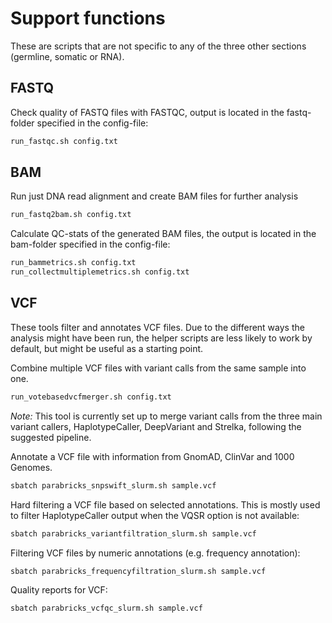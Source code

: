 # Support functions

These are scripts that are not specific to any of the three other sections (germline, somatic or RNA).

## FASTQ

Check quality of FASTQ files with FASTQC, output is located in the fastq-folder specified in the config-file:
```bash
run_fastqc.sh config.txt
```

## BAM

Run just DNA read alignment and create BAM files for further analysis
```bash
run_fastq2bam.sh config.txt
```

Calculate QC-stats of the generated BAM files, the output is located in the bam-folder specified in the config-file:
```bash
run_bammetrics.sh config.txt
run_collectmultiplemetrics.sh config.txt
```

## VCF

These tools filter and annotates VCF files. Due to the different ways the analysis might have been run, the helper scripts are less likely to work by default, but might be useful as a starting point.

Combine multiple VCF files with variant calls from the same sample into one. 
```bash
run_votebasedvcfmerger.sh config.txt
```
*Note:* This tool is currently set up to merge variant calls from the three main variant callers, HaplotypeCaller, DeepVariant and Strelka, following the suggested pipeline.

Annotate a VCF file with information from GnomAD, ClinVar and 1000 Genomes.
```bash
sbatch parabricks_snpswift_slurm.sh sample.vcf
```

Hard filtering a VCF file based on selected annotations. This is mostly used to filter HaplotypeCaller output when the VQSR option is not available:
```bash
sbatch parabricks_variantfiltration_slurm.sh sample.vcf
```

Filtering VCF files by numeric annotations (e.g. frequency annotation):
```bash
sbatch parabricks_frequencyfiltration_slurm.sh sample.vcf
```

Quality reports for VCF:
```bash
sbatch parabricks_vcfqc_slurm.sh sample.vcf
```
